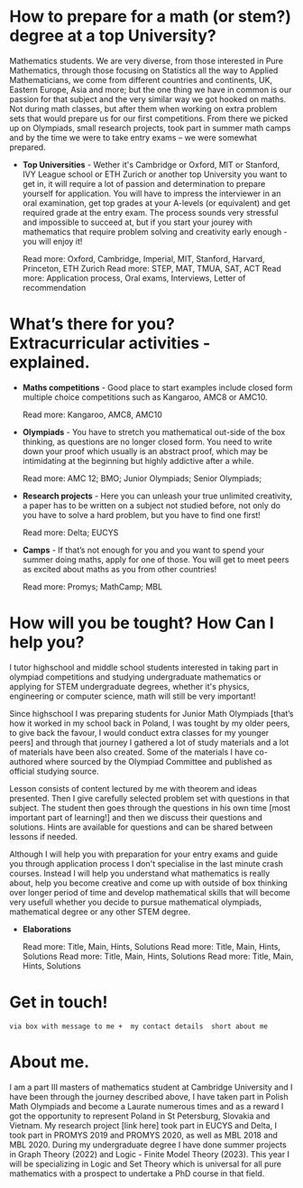 # How to prepare for a math (or stem?) degree at a top University?
Mathematics students. We are very diverse, from those interested in Pure Mathematics, through those focusing on Statistics all the way to Applied Mathematicians, we come from different countries and continents, UK, Eastern Europe, Asia and more; but the one thing we have in common is our passion for that subject and the very similar way we got hooked on maths.
Not during math classes, but after them when working on extra problem sets that would prepare us for our first competitions. From there we picked up on Olympiads, small research projects, took part in summer math camps and by the time we were to take entry exams – we were somewhat prepared.

- **Top Universities** - Wether it's Cambridge or Oxford, MIT or Stanford, IVY League school or ETH Zurich or another top University you want to get in, it will require a lot of passion and determination to prepare yourself for application. You will have to impress the interviewer in an oral examination, get top grades at your A-levels (or equivalent) and get required grade at the entry exam. The process sounds very stressful and impossible to succeed at, but if you start your jourey with mathematics that require problem solving and creativity early enough - you will enjoy it!

  Read more: Oxford, Cambridge, Imperial, MIT, Stanford, Harvard, Princeton, ETH Zurich
  Read more: STEP, MAT, TMUA, SAT, ACT
  Read more: Application process, Oral exams, Interviews, Letter of recommendation

# What’s there for you? Extracurricular activities - explained.

- **Maths competitions** - Good place to start examples include closed form multiple choice competitions such as Kangaroo, AMC8 or AMC10.

  Read more: Kangaroo, AMC8, AMC10

- **Olympiads** - You have to stretch you mathematical out-side of the box thinking, as questions are no longer closed form. You need to write down your proof which usually is an abstract proof, which may be intimidating at the beginning but highly addictive after a while.

  Read more: AMC 12; BMO; Junior Olympiads;  Senior Olympiads;

- **Research projects** - Here you can unleash your true unlimited creativity, a paper has to be written on a subject not studied before, not only do you have to solve a hard problem, but you have to find one first!

  Read more: Delta; EUCYS

- **Camps** - If that’s not enough for you and you want to spend your summer doing maths, apply for one of those. You will get to meet peers as excited about maths as you from other countries!

  Read more: Promys;   MathCamp;     MBL



# How will you be tought? How Can I help you?

I tutor highschool and middle school students interested in taking part in olympiad competitions and studying undergraduate mathematics or applying for STEM undergraduate degrees, whether it's physics, engineering or computer science, math will still be very important!

Since highschool I was preparing students for Junior Math Olympiads [that’s how it worked in my school back in Poland, I was tought by my older peers, to give back the favour, I would conduct extra classes for my younger peers] and through that journey I gathered a lot of study materials and a lot of materials have been also created. Some of the materials I have co-authored where sourced by the Olympiad Committee and published as official studying source.

Lesson consists of content lectured by me with theorem and ideas presented. Then I give carefully selected problem set with questions in that subject. The student then goes through the questions in his own time [most important part of learning!] and then we discuss their questions and solutions. Hints are available for questions and can be shared between lessons if needed.

Although I will help you with preparation for your entry exams and guide you through application process I don't specialise in the last minute crash courses. Instead I will help you understand what mathematics is really about, help you become creative and come up with outside of box thinking over longer period of time and develop mathematical skills that will become very usefull whether you decide to pursue mathematical olympiads, mathematical degree or any other STEM degree.

- **Elaborations**


    Read more: Title, Main, Hints, Solutions
    Read more: Title, Main, Hints, Solutions
    Read more: Title, Main, Hints, Solutions
    Read more: Title, Main, Hints, Solutions

# Get in touch!
    via box with message to me +  my contact details  short about me

# About me.
I am a part III masters of mathematics student at Cambridge University and I have been through the journey described above, I have taken part in Polish Math Olympiads and become a Laurate numerous times and as a reward I got the opportunity to represent Poland in St Petersburg, Slovakia and Vietnam. My research project [link here] took part in EUCYS and Delta, I took part in PROMYS 2019 and PROMYS 2020, as well as MBL 2018 and MBL 2020. During my undergraduate degree I have done summer projects in Graph Theory (2022) and Logic - Finite Model Theory (2023). This year I will be specializing in Logic and Set Theory which is universal for all pure mathematics with a prospect to undertake a PhD course in that field.
